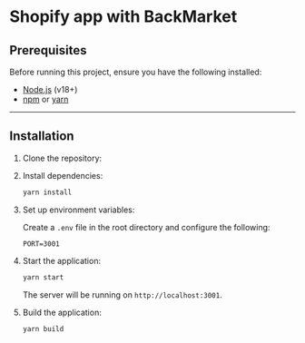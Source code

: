 # Shopify app with BackMarket

## Prerequisites

Before running this project, ensure you have the following installed:

- [Node.js](https://nodejs.org/) (v18+)
- [npm](https://www.npmjs.com/) or [yarn](https://yarnpkg.com/)

---

## Installation

1. Clone the repository:

2. Install dependencies:

   ```bash
   yarn install
   ```

3. Set up environment variables:

   Create a `.env` file in the root directory and configure the following:

   ```env
   PORT=3001
   ```

4. Start the application:

   ```bash
   yarn start
   ```
   The server will be running on `http://localhost:3001`.

6. Build the application:

   ```bash
   yarn build
   ```